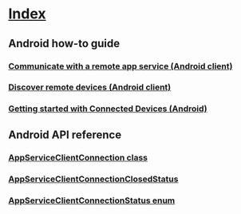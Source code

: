# [Index](index.md)

## Android how-to guide
### [Communicate with a remote app service (Android client)](android/how-to-guide/communicate-with-a-remote-app-service-android.md)
### [Discover remote devices (Android client)](android/how-to-guide/discover-remote-devices-android.md)
### [Getting started with Connected Devices (Android)](android/how-to-guide/getting-started-rome-android.md)

## Android API reference
### [AppServiceClientConnection class](android/api-reference/AppServiceClientConnection.md)
### [AppServiceClientConnectionClosedStatus](android/api-reference/AppServiceClientConnectionClosedStatus.md)
### [AppServiceClientConnectionStatus enum](android/api-reference/AppServiceClientConnectionStatus.md)
### []()
### []()
### []()
